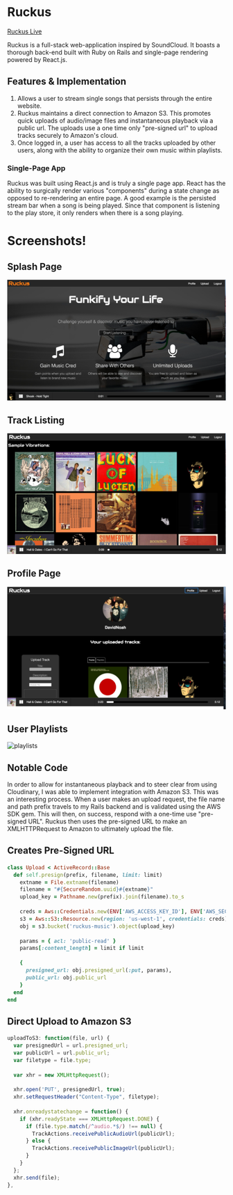# Ruckus

[Ruckus Live][heroku]

[heroku]: http://ruckusmusic.herokuapp.com

Ruckus is a full-stack web-application inspired by SoundCloud. It boasts a thorough back-end built with Ruby on Rails and single-page rendering powered by React.js.

## Features & Implementation

1. Allows a user to stream single songs that persists through the entire website.
2. Ruckus maintains a direct connection to Amazon S3. This promotes quick uploads of audio/image files and      instantaneous playback via a public url. The uploads use a one time only "pre-signed url" to upload tracks securely to Amazon's cloud.
3. Once logged in, a user has access to all the tracks uploaded by other users, along with the ability to organize their own music within playlists.


### Single-Page App

Ruckus was built using React.js and is truly a single page app. React has the ability to surgically render various "components" during a state change as opposed to re-rendering an entire page. A good example is the persisted stream bar when a song is being played. Since that component is listening to the play store, it only renders when there is a song playing.

# Screenshots!

## Splash Page

![splash]

## Track Listing

![tracks]

## Profile Page

![profile]

## User Playlists

![playlists]

[splash]: ./docs/screenshots/splash.png
[tracks]: ./docs/screenshots/track_list.png
[profile]: ./docs/screenshots/user_profile.png
[playlists]: ./docs/screenshots/user_playlists.png

## Notable Code

In order to allow for instantaneous playback and to steer clear from using Cloudinary, I was able to implement integration with Amazon S3. This was an interesting process. When a user makes an upload request, the file name and path prefix travels to my Rails backend and is validated using the AWS SDK gem. This will then, on success, respond with a one-time use "pre-signed URL". Ruckus then uses the pre-signed URL to make an XMLHTTPRequest to Amazon to ultimately upload the file.

## Creates Pre-Signed URL

```ruby
class Upload < ActiveRecord::Base
  def self.presign(prefix, filename, limit: limit)
    extname = File.extname(filename)
    filename = "#{SecureRandom.uuid}#{extname}"
    upload_key = Pathname.new(prefix).join(filename).to_s

    creds = Aws::Credentials.new(ENV['AWS_ACCESS_KEY_ID'], ENV['AWS_SECRET_ACCESS_KEY'])
    s3 = Aws::S3::Resource.new(region: 'us-west-1', credentials: creds)
    obj = s3.bucket('ruckus-music').object(upload_key)

    params = { acl: 'public-read' }
    params[:content_length] = limit if limit

    {
      presigned_url: obj.presigned_url(:put, params),
      public_url: obj.public_url
    }
  end
end
```
## Direct Upload to Amazon S3

```javascript
uploadToS3: function(file, url) {
  var presignedUrl = url.presigned_url;
  var publicUrl = url.public_url;
  var filetype = file.type;

  var xhr = new XMLHttpRequest();

  xhr.open('PUT', presignedUrl, true);
  xhr.setRequestHeader("Content-Type", filetype);

  xhr.onreadystatechange = function() {
    if (xhr.readyState === XMLHttpRequest.DONE) {
      if (file.type.match(/^audio.*$/) !== null) {
        TrackActions.receivePublicAudioUrl(publicUrl);
      } else {
        TrackActions.receivePublicImageUrl(publicUrl);
      }
    }
  };
  xhr.send(file);
},
```
